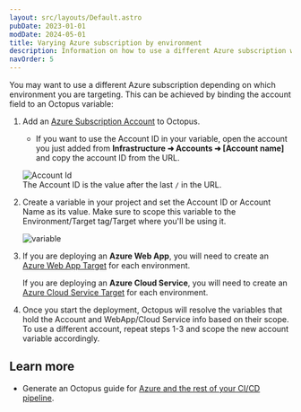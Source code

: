 ```yaml
---
layout: src/layouts/Default.astro
pubDate: 2023-01-01
modDate: 2024-05-01
title: Varying Azure subscription by environment
description: Information on how to use a different Azure subscription when deploying to different environments.
navOrder: 5
---
```


You may want to use a different Azure subscription depending on which environment you are targeting. This can be achieved by binding the account field to an Octopus variable:

1. Add an [Azure Subscription Account](/docs/infrastructure/accounts/azure) to Octopus.
   * If you want to use the Account ID in your variable, open the account you just added from **Infrastructure ➜ Accounts ➜ [Account name]** and copy the account ID from the URL.

   ![Account Id](/docs/deployments/azure/images/varying-account-id.png)
   ​    
   The Account ID is the value after the last `/` in the URL.

2. Create a variable in your project and set the Account ID or Account Name as its value. Make sure to scope this variable to the Environment/Target tag/Target where you'll be using it.

   ![variable](/docs/deployments/azure/images/varying-variable.png)

3. If you are deploying an **Azure Web App**, you will need to create an [Azure Web App Target](/docs/deployments/azure/deploying-a-package-to-an-azure-web-app) for each environment.

   If you are deploying an **Azure Cloud Service**, you will need to create an [Azure Cloud Service Target](/docs/infrastructure/deployment-targets/azure/cloud-service-targets) for each environment.

4. Once you start the deployment, Octopus will resolve the variables that hold the Account and WebApp/Cloud Service info based on their scope. To use a different account, repeat steps 1-3 and scope the new account variable accordingly.

## Learn more

- Generate an Octopus guide for [Azure and the rest of your CI/CD pipeline](https://yamldoc.liuyan.wang/docs/guides?destination=Azure%20websites).
